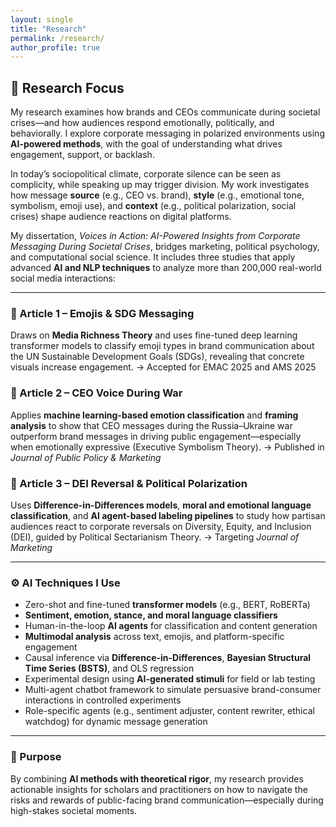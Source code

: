 ```yaml
---
layout: single
title: "Research"
permalink: /research/
author_profile: true
---
```



## 🤖 Research Focus

My research examines how brands and CEOs communicate during societal crises—and how audiences respond emotionally, politically, and behaviorally. I explore corporate messaging in polarized environments using **AI-powered methods**, with the goal of understanding what drives engagement, support, or backlash.

In today’s sociopolitical climate, corporate silence can be seen as complicity, while speaking up may trigger division. My work investigates how message **source** (e.g., CEO vs. brand), **style** (e.g., emotional tone, symbolism, emoji use), and **context** (e.g., political polarization, social crises) shape audience reactions on digital platforms.

My dissertation, *Voices in Action: AI-Powered Insights from Corporate Messaging During Societal Crises*, bridges marketing, political psychology, and computational social science. It includes three studies that apply advanced **AI and NLP techniques** to analyze more than 200,000 real-world social media interactions:

---

### 🧪 Article 1 – Emojis & SDG Messaging  
Draws on **Media Richness Theory** and uses fine-tuned deep learning transformer models to classify emoji types in brand communication about the UN Sustainable Development Goals (SDGs), revealing that concrete visuals increase engagement.
  → Accepted for EMAC 2025 and AMS 2025

### 🧪 Article 2 – CEO Voice During War  
Applies **machine learning-based emotion classification** and **framing analysis** to show that CEO messages during the Russia–Ukraine war outperform brand messages in driving public engagement—especially when emotionally expressive (Executive Symbolism Theory).
  → Published in *Journal of Public Policy & Marketing*

### 🧪 Article 3 – DEI Reversal & Political Polarization  
Uses **Difference-in-Differences models**, **moral and emotional language classification**, and **AI agent-based labeling pipelines** to study how partisan audiences react to corporate reversals on Diversity, Equity, and Inclusion (DEI), guided by Political Sectarianism Theory.
  → Targeting *Journal of Marketing*

---

### ⚙️ AI Techniques I Use

- Zero-shot and fine-tuned **transformer models** (e.g., BERT, RoBERTa)
- **Sentiment, emotion, stance, and moral language classifiers**
- Human-in-the-loop **AI agents** for classification and content generation
- **Multimodal analysis** across text, emojis, and platform-specific engagement
- Causal inference via **Difference-in-Differences**, **Bayesian Structural Time Series (BSTS)**, and OLS regression
- Experimental design using **AI-generated stimuli** for field or lab testing
- Multi-agent chatbot framework to simulate persuasive brand-consumer interactions in controlled experiments
- Role-specific agents (e.g., sentiment adjuster, content rewriter, ethical watchdog) for dynamic message generation

---

### 🧭 Purpose

By combining **AI methods with theoretical rigor**, my research provides actionable insights for scholars and practitioners on how to navigate the risks and rewards of public-facing brand communication—especially during high-stakes societal moments.
